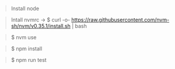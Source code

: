 > Install node

> Intall nvmrc -> $ curl -o- https://raw.githubusercontent.com/nvm-sh/nvm/v0.35.1/install.sh | bash

> $ nvm use

> $ npm install

> $ npm run test